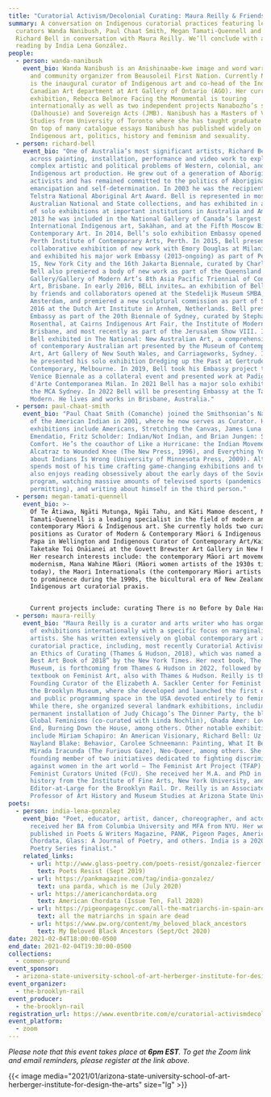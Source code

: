 ```yaml
---
title: "Curatorial Activism/Decolonial Curating: Maura Reilly & Friends"
summary: A conversation on Indigenous curatorial practices featuring legendary
  curators Wanda Nanibush, Paul Chaat Smith, Megan Tamati-Quennell and artist
  Richard Bell in conversation with Maura Reilly. We’ll conclude with a poetry
  reading by India Lena González.
people:
  - person: wanda-nanibush
    event_bio: Wanda Nanibush is an Anishinaabe-kwe image and word warrior, curator
      and community organizer from Beausoleil First Nation. Currently Nanibush
      is the inaugural curator of Indigenous art and co-head of the Indigenous +
      Canadian Art department at Art Gallery of Ontario (AGO). Her current AGO
      exhibition, Rebecca Belmore Facing the Monumental is touring
      internationally as well as two independent projects Nanabozho’s sisters
      (Dalhousie) and Sovereign Acts (JMB). Nanibush has a Masters of Visual
      Studies from University of Toronto where she has taught graduate courses.
      On top of many catalogue essays Nanibush has published widely on
      Indigenous art, politics, history and feminism and sexuality.
  - person: richard-bell
    event_bio: "One of Australia’s most significant artists, Richard Bell works
      across painting, installation, performance and video work to explore the
      complex artistic and political problems of Western, colonial, and
      Indigenous art production. He grew out of a generation of Aboriginal
      activists and has remained committed to the politics of Aboriginal
      emancipation and self-determination. In 2003 he was the recipient of the
      Telstra National Aboriginal Art Award. Bell is represented in most major
      Australian National and State collections, and has exhibited in a number
      of solo exhibitions at important institutions in Australia and America. In
      2013 he was included in the National Gallery of Canada’s largest show of
      International Indigenous art, Sakàhan, and at the Fifth Moscow Biennale of
      Contemporary Art. In 2014, Bell’s solo exhibition Embassy opened at the
      Perth Institute of Contemporary Arts, Perth. In 2015, Bell presented a
      collaborative exhibition of new work with Emory Douglas at Milani Gallery,
      and exhibited his major work Embassy (2013-ongoing) as part of Performa
      15, New York City and the 16th Jakarta Biennale, curated by Charles Esche.
      Bell also premiered a body of new work as part of the Queensland Art
      Gallery/Gallery of Modern Art’s 8th Asia Pacific Triennial of Contemporary
      Art, Brisbane. In early 2016, BELL invites… an exhibition of Bell and work
      by friends and collaborators opened at the Stedelijk Museum SMBA,
      Amsterdam, and premiered a new sculptural commission as part of Sonsbeek
      2016 at the Dutch Art Institute in Arnhem, Netherlands. Bell presented
      Embassy as part of the 20th Biennale of Sydney, curated by Stephanie
      Rosenthal, at Cairns Indigenous Art Fair, the Institute of Modern Art,
      Brisbane, and most recently as part of the Jerusalem Show VIII. In 2017,
      Bell exhibited in The National: New Australian Art, a comprehensive survey
      of contemporary Australian art presented by the Museum of Contemporary
      Art, Art Gallery of New South Wales, and Carriageworks, Sydney. In 2018,
      he presented his solo exhibition Dredging up the Past at Gertrude
      Contemporary, Melbourne. In 2019, Bell took his Embassy project to the
      Venice Biennale as a collateral event and presented work at Padiglione
      d'Arte Contemporanea Milan. In 2021 Bell has a major solo exhibition at
      the MCA Sydney. In 2022 Bell will be presenting Embassy at the Tate
      Modern. He lives and works in Brisbane, Australia."
  - person: paul-chaat-smith
    event_bio: "Paul Chaat Smith (Comanche) joined the Smithsonian’s National Museum
      of the American Indian in 2001, where he now serves as Curator. His
      exhibitions include Americans, Stretching the Canvas, James Luna’s
      Emendatio, Fritz Scholder: Indian/Not Indian, and Brian Jungen: Strange
      Comfort. He’s the coauthor of Like a Hurricane: the Indian Movement from
      Alcatraz to Wounded Knee (The New Press, 1996), and Everything You Know
      about Indians Is Wrong (University of Minnesota Press, 2009). Although he
      spends most of his time crafting game-changing exhibitions and texts, he
      also enjoys reading obsessively about the early days of the Soviet space
      program, watching massive amounts of televised sports (pandemics
      permitting), and writing about himself in the third person."
  - person: megan-tamati-quennell
    event_bio: >-
      Of Te Ātiawa, Ngāti Mutunga, Ngāi Tahu, and Kāti Mamoe descent, Megan
      Tamati-Quennell is a leading specialist in the field of modern and
      contemporary Māori & Indigenous art. She currently holds two curatorial
      positions as Curator of Modern & Contemporary Māori & Indigenous Art at Te
      Papa in Wellington and Indigenous Curator of Contemporary Art/Kairauhī
      Taketake Toi Onāianei at the Govett Brewster Art Gallery in New Plymouth.
      Her research interests include: the contemporary Māori art movement, Māori
      modernism, Mana Wahine Māori (Māori women artists of the 1930s till
      today), the Maori Internationals (the contemporary Māori artists who rose
      to prominence during the 1990s, the bicultural era of New Zealand) and
      Indigenous art curatorial praxis.


      Current projects include: curating There is no Before by Dale Harding and Land Site Place, featuring the work of Shona Rapira Davies, Kate Newby, Matt Pine and Ana Iti, for the Govett Brewster Art Gallery, developing a limited edition publication about Détour, the major commission by Michael Parekowhai curated for the opening of the new Toi Art Gallery in Te Papa, and researching and developing an exhibition and publication focused on the women of Māori modernism. Megan is also writing a chapter entitled “Ka pū te ruha, ka hao te rangatahi (The old net is laid aside, the new net goes fishing): The quiet revolution, Māori modernism, Gordon Tovey, Pineamine Taiapa, and other motivators of change” for a publication about Indigenous modernisms being published by Duke University Press.
  - person: maura-reilly
    event_bio: "Maura Reilly is a curator and arts writer who has organized dozens
      of exhibitions internationally with a specific focus on marginalized
      artists. She has written extensively on global contemporary art and
      curatorial practice, including, most recently Curatorial Activism: Towards
      an Ethics of Curating (Thames & Hudson, 2018), which was named a “Top 10
      Best Art Book of 2018” by the New York Times. Her next book, The Ethical
      Museum, is forthcoming from Thames & Hudson in 2022, followed by a
      textbook on Feminist Art, also with Thames & Hudson. Reilly is the
      Founding Curator of the Elizabeth A. Sackler Center for Feminist Art at
      the Brooklyn Museum, where she developed and launched the first exhibition
      and public programming space in the USA devoted entirely to feminist art.
      While there, she organized several landmark exhibitions, including the
      permanent installation of Judy Chicago’s The Dinner Party, the blockbuster
      Global Feminisms (co-curated with Linda Nochlin), Ghada Amer: Love Had No
      End, Burning Down the House, among others. Other notable exhibitions
      include Miriam Schapiro: An American Visionary, Richard Bell: Uz v. Them,
      Nayland Blake: Behavior, Carolee Schneemann: Painting, What It Became, La
      Mirada Iracunda (The Furious Gaze), Neo-Queer, among others. She is a
      founding member of two initiatives dedicated to fighting discrimination
      against women in the art world – The Feminist Art Project (TFAP) and
      Feminist Curators United (FcU). She received her M.A. and PhD in art
      history from the Institute of Fine Arts, New York University, and is an
      Editor-at-Large for the Brooklyn Rail. Dr. Reilly is an Associate
      Professor of Art History and Museum Studies at Arizona State University."
poets:
  - person: india-lena-gonzalez
    event_bio: "Poet, educator, artist, dancer, choreographer, and actor. She
      received her BA from Columbia University and MFA from NYU. Her work is
      published in Poets & Writers Magazine, PANK, Pigeon Pages, American
      Chordata, Glass: A Journal of Poetry, and others. India is a 2020 National
      Poetry Series finalist."
    related_links:
      - url: http://www.glass-poetry.com/poets-resist/gonzalez-fiercer.html
        text: Poets Resist (Sept 2019)
      - url: https://pankmagazine.com/tag/india-gonzalez/
        text: una parda, which is me (July 2020)
      - url: https://americanchordata.org
        text: American Chordata (Issue Ten, Fall 2020)
      - url: https://pigeonpagesnyc.com/all-the-matriarchs-in-spain-are-dead
        text: all the matriarchs in spain are dead
      - url: https://www.pw.org/content/my_beloved_black_ancestors
        text: My Beloved Black Ancestors (Sept/Oct 2020)
date: 2021-02-04T18:00:00-0500
end_date: 2021-02-04T19:30:00-0500
collections:
  - common-ground
event_sponsor:
  - arizona-state-university-school-of-art-herberger-institute-for-design-the-arts
event_organizer:
  - the-brooklyn-rail
event_producer:
  - the-brooklyn-rail
registration_url: https://www.eventbrite.com/e/curatorial-activismdecolonial-curating-maura-reilly-friends-tickets-138960327079
event_platform:
  - zoom
---
```

*Please note that this event takes place at **6pm EST**. To get the Zoom link and email reminders, please register at the link above.* 

{{< image media="2021/01/arizona-state-university-school-of-art-herberger-institute-for-design-the-arts" size="lg" >}}